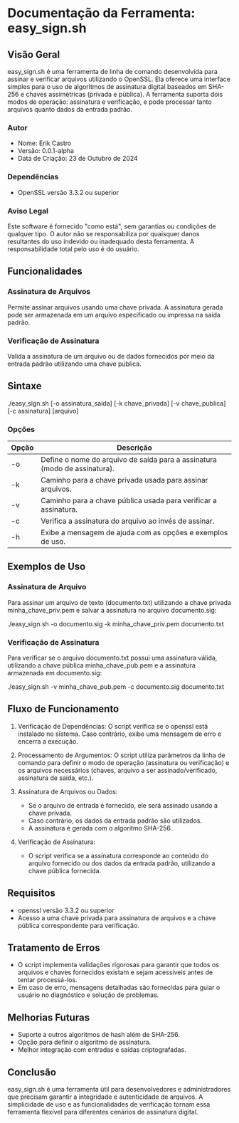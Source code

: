 # Documentação da Ferramenta: easy_sign.sh

## Visão Geral

easy_sign.sh é uma ferramenta de linha de comando desenvolvida para assinar e verificar arquivos utilizando o OpenSSL. Ela oferece uma interface simples para o uso de algoritmos de assinatura digital baseados em SHA-256 e chaves assimétricas (privada e pública). A ferramenta suporta dois modos de operação: assinatura e verificação, e pode processar tanto arquivos quanto dados da entrada padrão.

### Autor
- Nome: Erik Castro
- Versão: 0.0.1-alpha
- Data de Criação: 23 de Outubro de 2024

### Dependências
- OpenSSL versão 3.3.2 ou superior

### Aviso Legal
Este software é fornecido "como está", sem garantias ou condições de qualquer tipo. O autor não se responsabiliza por quaisquer danos resultantes do uso indevido ou inadequado desta ferramenta. A responsabilidade total pelo uso é do usuário.

## Funcionalidades

### Assinatura de Arquivos
Permite assinar arquivos usando uma chave privada. A assinatura gerada pode ser armazenada em um arquivo especificado ou impressa na saída padrão.

### Verificação de Assinatura
Valida a assinatura de um arquivo ou de dados fornecidos por meio da entrada padrão utilizando uma chave pública.

## Sintaxe

./easy_sign.sh [-o assinatura_saida] [-k chave_privada] [-v chave_publica] [-c assinatura] [arquivo]
### Opções

| Opção        | Descrição                                                                 |
|--------------|---------------------------------------------------------------------------|
| -o         | Define o nome do arquivo de saída para a assinatura (modo de assinatura). |
| -k         | Caminho para a chave privada usada para assinar arquivos.                 |
| -v         | Caminho para a chave pública usada para verificar a assinatura.           |
| -c         | Verifica a assinatura do arquivo ao invés de assinar.                     |
| -h         | Exibe a mensagem de ajuda com as opções e exemplos de uso.                |

## Exemplos de Uso

### Assinatura de Arquivo
Para assinar um arquivo de texto (documento.txt) utilizando a chave privada minha_chave_priv.pem e salvar a assinatura no arquivo documento.sig:

./easy_sign.sh -o documento.sig -k minha_chave_priv.pem documento.txt
### Verificação de Assinatura
Para verificar se o arquivo documento.txt possui uma assinatura válida, utilizando a chave pública minha_chave_pub.pem e a assinatura armazenada em documento.sig:

./easy_sign.sh -v minha_chave_pub.pem -c documento.sig documento.txt
## Fluxo de Funcionamento

1. Verificação de Dependências: O script verifica se o openssl está instalado no sistema. Caso contrário, exibe uma mensagem de erro e encerra a execução.
   
2. Processamento de Argumentos: O script utiliza parâmetros da linha de comando para definir o modo de operação (assinatura ou verificação) e os arquivos necessários (chaves, arquivo a ser assinado/verificado, assinatura de saída, etc.).

3. Assinatura de Arquivos ou Dados:
    - Se o arquivo de entrada é fornecido, ele será assinado usando a chave privada.
    - Caso contrário, os dados da entrada padrão são utilizados.
    - A assinatura é gerada com o algoritmo SHA-256.

4. Verificação de Assinatura:
    - O script verifica se a assinatura corresponde ao conteúdo do arquivo fornecido ou dos dados da entrada padrão, utilizando a chave pública fornecida.

## Requisitos

- openssl versão 3.3.2 ou superior
- Acesso a uma chave privada para assinatura de arquivos e a chave pública correspondente para verificação.

## Tratamento de Erros

- O script implementa validações rigorosas para garantir que todos os arquivos e chaves fornecidos existam e sejam acessíveis antes de tentar processá-los.
- Em caso de erro, mensagens detalhadas são fornecidas para guiar o usuário no diagnóstico e solução de problemas.

## Melhorias Futuras

- Suporte a outros algoritmos de hash além de SHA-256.
- Opção para definir o algoritmo de assinatura.
- Melhor integração com entradas e saídas criptografadas.

## Conclusão

easy_sign.sh é uma ferramenta útil para desenvolvedores e administradores que precisam garantir a integridade e autenticidade de arquivos. A simplicidade de uso e as funcionalidades de verificação tornam essa ferramenta flexível para diferentes cenários de assinatura digital.
